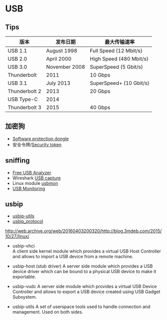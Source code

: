 # USB

## Tips


版本 | 发布日期 | 最大传输速率
----|---------|-----------
USB 1.1       |	August 1998   |	Full Speed (12 Mbit/s)
USB 2.0       |	April 2000    |	High Speed (480 Mbit/s)
USB 3.0       |	November 2008 |	SuperSpeed (5 Gbit/s)
Thunderbolt   |	2011          | 10 Gbps
USB 3.1       |	July 2013     |	SuperSpeed+ (10 Gbit/s)
Thunderbolt 2 | 2013          | 20 Gbps
USB Type-C    | 2014
Thunderbolt 3 |	2015          | 40 Gbps

## 加密狗
* [Software protection dongle](https://en.wikipedia.org/wiki/Software_protection_dongle)
* 安全令牌/[Security token](https://en.wikipedia.org/wiki/Security_token)

## sniffing
* [Free USB Analyzer](https://freeusbanalyzer.com/)
* Wireshark [USB capture](https://wiki.wireshark.org/CaptureSetup/USB)
* Linux module [usbmon](https://www.kernel.org/doc/Documentation/usb/usbmon.txt)
* [USB Monitoring](http://tjworld.net/wiki/Linux/Ubuntu/USBmonitoring)

## usbip
* [usbip-utils](https://github.com/torvalds/linux/tree/master/tools/usb/usbip)
* [usbip_protocol](https://www.kernel.org/doc/Documentation/usb/usbip_protocol.txt)

http://web.archive.org/web/20160403200320/http://blog.3mdeb.com/2015/10/27/linux/

- usbip-vhci  
    A client side kernel module which provides a virtual USB Host Controller
    and allows to import a USB device from a remote machine.

- usbip-host (stub driver)
    A server side module which provides a USB device driver which can be
    bound to a physical USB device to make it exportable.

- usbip-vudc
    A server side module which provides a virtual USB Device Controller and allows
    to export a USB device created using USB Gadget Subsystem.

- usbip-utils
    A set of userspace tools used to handle connection and management.
    Used on both sides.
